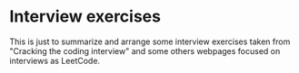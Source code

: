 # Interview exercises

This is just to summarize and arrange some interview exercises taken from "Cracking the coding interview" and some others webpages focused on interviews as LeetCode.
